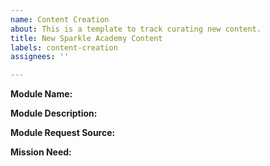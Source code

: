 ```yaml
---
name: Content Creation
about: This is a template to track curating new content.
title: New Sparkle Academy Content
labels: content-creation
assignees: ''

---
```


**Module Name:**

**Module Description:**

**Module Request Source:**

**Mission Need:**
